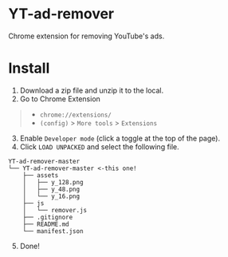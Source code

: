# YT-ad-remover
Chrome extension for removing YouTube's ads.

# Install
1. Download a zip file and unzip it to the local.
2. Go to Chrome Extension
> * `chrome://extensions/`
> * `(config)` > `More tools` > `Extensions`
3. Enable `Developer mode` (click a toggle at the top of the page).
4. Click `LOAD UNPACKED` and select the following file.
```
YT-ad-remover-master
└── YT-ad-remover-master <-this one!
    ├── assets
    │   ├── y_128.png
    │   ├── y_48.png
    │   └── y_16.png
    ├── js
    │   └── remover.js
    ├── .gitignore
    ├── README.md
    └── manifest.json
```
5. Done!

